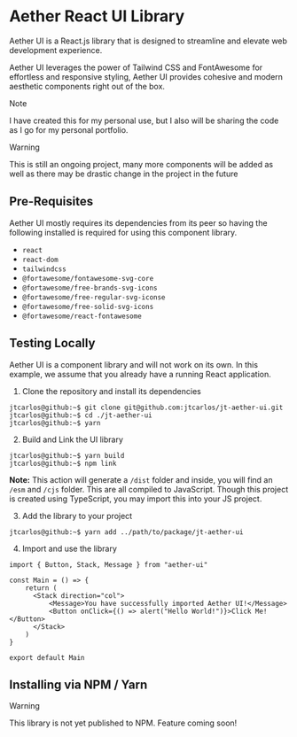 # Aether React UI Library

Aether UI is a React.js library that is designed to streamline and elevate web development experience.

Aether UI leverages the power of Tailwind CSS and FontAwesome for effortless and responsive styling, Aether UI provides cohesive and modern aesthetic components right out of the box.

> [!NOTE]  
> I have created this for my personal use, but I also will be sharing the code as I go for my personal portfolio.

> [!WARNING]  
> This is still an ongoing project, many more components will be added as well as there may be drastic change in the project in the future

## Pre-Requisites

Aether UI mostly requires its dependencies from its peer so having the following installed is required for using this component library.

- `react`
- `react-dom`
- `tailwindcss`
- `@fortawesome/fontawesome-svg-core`
- `@fortawesome/free-brands-svg-icons`
- `@fortawesome/free-regular-svg-iconse`
- `@fortawesome/free-solid-svg-icons`
- `@fortawesome/react-fontawesome`

## Testing Locally

Aether UI is a component library and will not work on its own. In this example, we assume that you already have a running React application.

1. Clone the repository and install its dependencies

```console
jtcarlos@github:~$ git clone git@github.com:jtcarlos/jt-aether-ui.git
jtcarlos@github:~$ cd ./jt-aether-ui
jtcarlos@github:~$ yarn
```

2. Build and Link the UI library

```console
jtcarlos@github:~$ yarn build
jtcarlos@github:~$ npm link
```

**Note:** This action will generate a `/dist` folder and inside, you will find an `/esm` and `/cjs` folder. This are all compiled to JavaScript. Though this project is created using TypeScript, you may import this into your JS project.

3. Add the library to your project

```console
jtcarlos@github:~$ yarn add ../path/to/package/jt-aether-ui
```

4. Import and use the library

```JSX
import { Button, Stack, Message } from "aether-ui"

const Main = () => {
    return (
      <Stack direction="col">
          <Message>You have successfully imported Aether UI!</Message>
          <Button onClick={() => alert("Hello World!")}>Click Me!</Button>
      </Stack>
    )
}

export default Main
```

## Installing via NPM / Yarn

> [!WARNING]  
> This library is not yet published to NPM. Feature coming soon!
